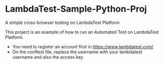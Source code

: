 # LambdaTest-Sample-Python-Proj
A simple cross-browser testing on LambdaTest Platform

This project is an example of how to run an Automated Test on LambdaTest Platform.

* You need to register an account first in https://www.lambdatest.com/
* On the conftest file, replace the username with your lambdatest username and also the access key.
